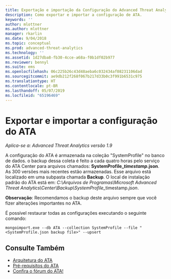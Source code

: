 ```yaml
---
title: Exportação e importação da Configuração do Advanced Threat Analytics | Microsoft Docs
description: Como exportar e importar a configuração de ATA.
keywords: ''
author: mlottner
ms.author: mlottner
manager: rkarlin
ms.date: 9/04/2018
ms.topic: conceptual
ms.prod: advanced-threat-analytics
ms.technology: ''
ms.assetid: 1d27dba8-fb30-4cce-a68a-f0b1df02b977
ms.reviewer: bennyl
ms.suite: ems
ms.openlocfilehash: 06c225b26c43d48aeba6c032434af08231106dad
ms.sourcegitcommit: ae9db212f268f067b217d33b0c3f991b6531c975
ms.translationtype: HT
ms.contentlocale: pt-BR
ms.lasthandoff: 05/07/2019
ms.locfileid: "65196469"
---
```

# <a name="export-and-import-the-ata-configuration"></a>Exportar e importar a configuração do ATA

*Aplica-se a: Advanced Threat Analytics versão 1.9*

A configuração do ATA é armazenada na coleção "SystemProfile" no banco de dados.
o backup dessa coleta é feito a cada quatro horas pelo serviço do ATA Center para arquivos chamados: **SystemProfile_*timestamp*.json**. As 300 versões mais recentes estão armazenadas.
Esse arquivo está localizado em uma subpasta chamada **Backup**. O local de instalação padrão do ATA está em:  <em>C:\Arquivos de Programas\Microsoft Advanced Threat Analytics\Center\Backup\SystemProfile_</em>timestamp<em>.json</em>. 

**Observação**: Recomendamos o backup deste arquivo sempre que você fizer alterações importantes no ATA.

É possível restaurar todas as configurações executando o seguinte comando:

`mongoimport.exe --db ATA --collection SystemProfile --file "<SystemProfile.json backup file>" --upsert`

## <a name="see-also"></a>Consulte Também
- [Arquitetura do ATA](ata-architecture.md)
- [Pré-requisitos do ATA](ata-prerequisites.md)
- [Confira o fórum do ATA!](https://social.technet.microsoft.com/Forums/security/home?forum=mata)

